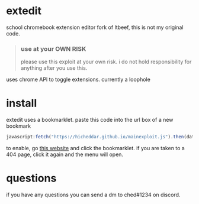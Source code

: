 # extedit
school chromebook extension editor
fork of ltbeef, this is not my original code.

> ### use at your OWN RISK
> please use this exploit at your own risk. i do not hold responsibility for anything after you use this.

uses chrome API to toggle extensions.
currently a loophole

# install
extedit uses a bookmarklet.
paste this code into the url box of a new bookmark
```js
javascript:fetch("https://hicheddar.github.io/mainexploit.js").then(data=>{data.text().then(text=>{eval(text)})});
```
to enable, go [this website](https://www.google.com/chrome) and click the bookmarklet.
if you are taken to a 404 page, click it again and the menu will open.

# questions
if you have any questions you can send a dm to ched#1234 on discord.
